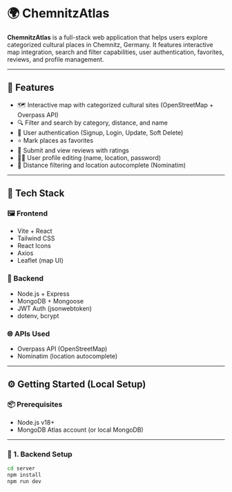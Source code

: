 # 🌍 ChemnitzAtlas

**ChemnitzAtlas** is a full-stack web application that helps users explore categorized cultural places in Chemnitz, Germany. It features interactive map integration, search and filter capabilities, user authentication, favorites, reviews, and profile management.

---

## 🚀 Features

- 🗺️ Interactive map with categorized cultural sites (OpenStreetMap + Overpass API)
- 🔍 Filter and search by category, distance, and name
- 👤 User authentication (Signup, Login, Update, Soft Delete)
- ⭐ Mark places as favorites
- 💬 Submit and view reviews with ratings
- 🧑‍💼 User profile editing (name, location, password)
- 📍 Distance filtering and location autocomplete (Nominatim)

---

## 🧰 Tech Stack

### 🖼️ Frontend

- Vite + React
- Tailwind CSS
- React Icons
- Axios
- Leaflet (map UI)

### 🧠 Backend

- Node.js + Express
- MongoDB + Mongoose
- JWT Auth (jsonwebtoken)
- dotenv, bcrypt

### 🌐 APIs Used

- Overpass API (OpenStreetMap)
- Nominatim (location autocomplete)

---

## ⚙️ Getting Started (Local Setup)

### 📦 Prerequisites

- Node.js v18+
- MongoDB Atlas account (or local MongoDB)

---

### 🔧 1. Backend Setup

```bash
cd server
npm install
npm run dev

